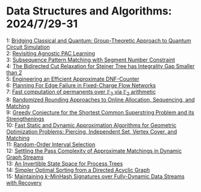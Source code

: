 # Data Structures and Algorithms: 2024/7/29-31  
1: [Bridging Classical and Quantum: Group-Theoretic Approach to Quantum  Circuit Simulation](https://doi.org/10.48550/arXiv.2407.19575)  
2: [Revisiting Agnostic PAC Learning](https://doi.org/10.48550/arXiv.2407.19777)  
3: [Subsequence Pattern Matching with Segment Number Constraint](https://doi.org/10.48550/arXiv.2407.19796)  
4: [The Bidirected Cut Relaxation for Steiner Tree has Integrality Gap  Smaller than 2](https://doi.org/10.48550/arXiv.2407.19905)  
5: [Engineering an Efficient Approximate DNF-Counter](https://doi.org/10.48550/arXiv.2407.19946)  
6: [Planning For Edge Failure in Fixed-Charge Flow Networks](https://doi.org/10.48550/arXiv.2407.20036)  
7: [Fast computation of permanents over $\mathbb{F}_3$ via $\mathbb{F}_2$  arithmetic](https://doi.org/10.48550/arXiv.2407.20205)  
8: [Randomized Rounding Approaches to Online Allocation, Sequencing, and  Matching](https://doi.org/10.48550/arXiv.2407.20419)  
9: [Greedy Conjecture for the Shortest Common Superstring Problem and its  Strengthenings](https://doi.org/10.48550/arXiv.2407.20422)  
10: [Fast Static and Dynamic Approximation Algorithms for Geometric  Optimization Problems: Piercing, Independent Set, Vertex Cover, and Matching](https://doi.org/10.48550/arXiv.2407.20659)  
11: [Random-Order Interval Selection](https://doi.org/10.48550/arXiv.2407.20941)  
12: [Settling the Pass Complexity of Approximate Matchings in Dynamic Graph  Streams](https://doi.org/10.48550/arXiv.2407.21005)  
13: [An Invertible State Space for Process Trees](https://doi.org/10.48550/arXiv.2407.21468)  
14: [Simpler Optimal Sorting from a Directed Acyclic Graph](https://doi.org/10.48550/arXiv.2407.21591)  
15: [Maintaining $k$-MinHash Signatures over Fully-Dynamic Data Streams with  Recovery](https://doi.org/10.48550/arXiv.2407.21614)  